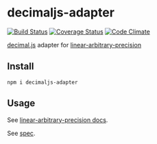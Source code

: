 # decimaljs-adapter

[![Build Status](https://travis-ci.org/javiercejudo/decimaljs-adapter.svg)](https://travis-ci.org/javiercejudo/decimaljs-adapter)
[![Coverage Status](https://coveralls.io/repos/javiercejudo/decimaljs-adapter/badge.svg?branch=master)](https://coveralls.io/r/javiercejudo/decimaljs-adapter?branch=master)
[![Code Climate](https://codeclimate.com/github/javiercejudo/decimaljs-adapter/badges/gpa.svg)](https://codeclimate.com/github/javiercejudo/decimaljs-adapter)

[decimal.js](https://github.com/MikeMcl/decimal.js) adapter for
[linear-arbitrary-precision](https://github.com/javiercejudo/linear-arbitrary-precision)

## Install

    npm i decimaljs-adapter

## Usage

See [linear-arbitrary-precision docs](https://github.com/javiercejudo/linear-arbitrary-precision/blob/master/README.md#usage).

See [spec](test/spec.js).
